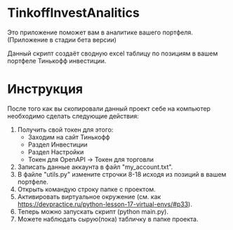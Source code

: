 # TinkoffInvestAnalitics
Это приложение поможет вам в аналитике вашего портфеля. (Приложение в стадии бета версии)


Данный скрипт создаёт сводную excel таблицу по позициям в вашем портфеле Тинькофф инвестиции.

# Инструкция
После того как вы скопировали данный проект себе на компьютер необходимо сделать следующие действия:

1. Получить свой токен для этого:
    - Заходим на сайт Тинькофф
    - Раздел Инвестиции
    - Раздел Настройки
    - Токен для OpenAPI -> Токен для торговли
2. Записать данные аккаунта в файл "my_account.txt".
3. В файле "utils.py" измените строчки 8-18 исходя из позиций в вашем портфеле.
4. Открыть командую строку папке с проектом.
5. Активировать виртуальное окружение (см. как https://devpractice.ru/python-lesson-17-virtual-envs/#p33).
6. Теперь можно запускать скрипт (python main.py).
7. Можете наблюдать сырую(пока) табличку в папке проекта.